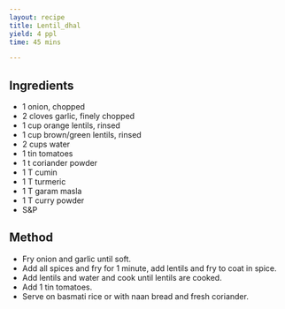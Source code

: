 ```yaml
---
layout: recipe
title: Lentil_dhal
yield: 4 ppl
time: 45 mins

---
```


## Ingredients
- 1 onion, chopped
- 2 cloves garlic, finely chopped
- 1 cup orange lentils, rinsed
- 1 cup brown/green lentils, rinsed
- 2 cups water
- 1 tin tomatoes
- 1 t coriander powder
- 1 T cumin
- 1 T turmeric
- 1 T garam masla
- 1 T curry powder
- S&P

## Method
- Fry onion and garlic until soft. 
- Add all spices and fry for 1 minute, add lentils and fry to coat in spice.
- Add lentils and water and cook until lentils are cooked. 
- Add 1 tin tomatoes.
- Serve on basmati rice or with naan bread and fresh coriander. 


